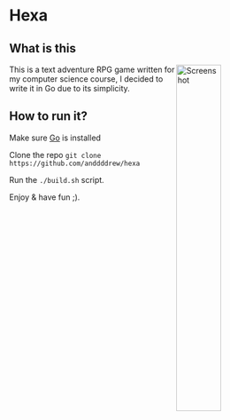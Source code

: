 # Hexa

## What is this

<img align="right" width="40%" src="https://user-images.githubusercontent.com/59238070/203317267-6d471145-3131-483f-aed6-355cc60c70e1.gif" alt="Screenshot">

This is a text adventure RPG game written for my computer science course, I decided to write it in Go due to its simplicity.

## How to run it?

Make sure [Go](https://go.dev) is installed

Clone the repo `git clone https://github.com/anddddrew/hexa`

Run the `./build.sh` script.

Enjoy & have fun ;).
